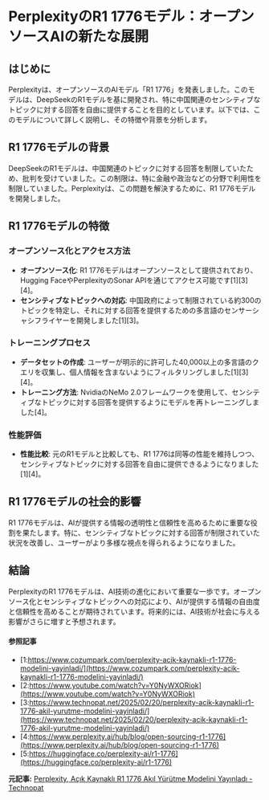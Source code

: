 # PerplexityのR1 1776モデル：オープンソースAIの新たな展開

## はじめに

Perplexityは、オープンソースのAIモデル「R1 1776」を発表しました。このモデルは、DeepSeekのR1モデルを基に開発され、特に中国関連のセンシティブなトピックに対する回答を自由に提供することを目的としています。以下では、このモデルについて詳しく説明し、その特徴や背景を分析します。

## R1 1776モデルの背景

DeepSeekのR1モデルは、中国関連のトピックに対する回答を制限していたため、批判を受けていました。この制限は、特に金融や政治などの分野で利用性を制限していました。Perplexityは、この問題を解決するために、R1 1776モデルを開発しました。

## R1 1776モデルの特徴

### **オープンソース化とアクセス方法**

- **オープンソース化**: R1 1776モデルはオープンソースとして提供されており、Hugging FaceやPerplexityのSonar APIを通じてアクセス可能です[1][3][4]。
- **センシティブなトピックへの対応**: 中国政府によって制限されている約300のトピックを特定し、それに対する回答を提供するための多言語のセンサーシャシフライヤーを開発しました[1][3]。

### **トレーニングプロセス**

- **データセットの作成**: ユーザーが明示的に許可した40,000以上の多言語のクエリを収集し、個人情報を含まないようにフィルタリングしました[1][3][4]。
- **トレーニング方法**: NvidiaのNeMo 2.0フレームワークを使用して、センシティブなトピックに対する回答を提供するようにモデルを再トレーニングしました[4]。

### **性能評価**

- **性能比較**: 元のR1モデルと比較しても、R1 1776は同等の性能を維持しつつ、センシティブなトピックに対する回答を自由に提供できるようになりました[1][4]。

## R1 1776モデルの社会的影響

R1 1776モデルは、AIが提供する情報の透明性と信頼性を高めるために重要な役割を果たします。特に、センシティブなトピックに対する回答が制限されていた状況を改善し、ユーザーがより多様な視点を得られるようになりました。

## 結論

PerplexityのR1 1776モデルは、AI技術の進化において重要な一歩です。オープンソース化とセンシティブなトピックへの対応により、AIが提供する情報の自由度と信頼性を高めることが期待されています。将来的には、AI技術が社会に与える影響がさらに増すと予想されます。

#### 参照記事
- [1:https://www.cozumpark.com/perplexity-acik-kaynakli-r1-1776-modelini-yayinladi/](https://www.cozumpark.com/perplexity-acik-kaynakli-r1-1776-modelini-yayinladi/)
- [2:https://www.youtube.com/watch?v=Y0NyWXORiok](https://www.youtube.com/watch?v=Y0NyWXORiok)
- [3:https://www.technopat.net/2025/02/20/perplexity-acik-kaynakli-r1-1776-akil-yurutme-modelini-yayinladi/](https://www.technopat.net/2025/02/20/perplexity-acik-kaynakli-r1-1776-akil-yurutme-modelini-yayinladi/)
- [4:https://www.perplexity.ai/hub/blog/open-sourcing-r1-1776](https://www.perplexity.ai/hub/blog/open-sourcing-r1-1776)
- [5:https://huggingface.co/perplexity-ai/r1-1776](https://huggingface.co/perplexity-ai/r1-1776)


**元記事:** [Perplexity, Açık Kaynaklı R1 1776 Akıl Yürütme Modelini Yayınladı - Technopat](https://www.technopat.net/2025/02/20/perplexity-acik-kaynakli-r1-1776-akil-yurutme-modelini-yayinladi/)